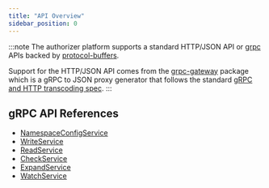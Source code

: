 ```yaml
---
title: "API Overview"
sidebar_position: 0
---
```


:::note
The authorizer platform supports a standard HTTP/JSON API or [grpc](https://grpc.io) APIs backed by [protocol-buffers](https://developers.google.com/protocol-buffers).

Support for the HTTP/JSON API comes from the [grpc-gateway](https://github.com/grpc-ecosystem/grpc-gateway) package which
is a gRPC to JSON proxy generator that follows the standard [gRPC and HTTP transcoding spec](https://google.aip.dev/127).
:::


## gRPC API References

- [NamespaceConfigService](./nsconfig-service)
- [WriteService](./write-service)
- [ReadService](./read-service)
- [CheckService](./check-service)
- [ExpandService](./expand-service)
- [WatchService](./watch-service)